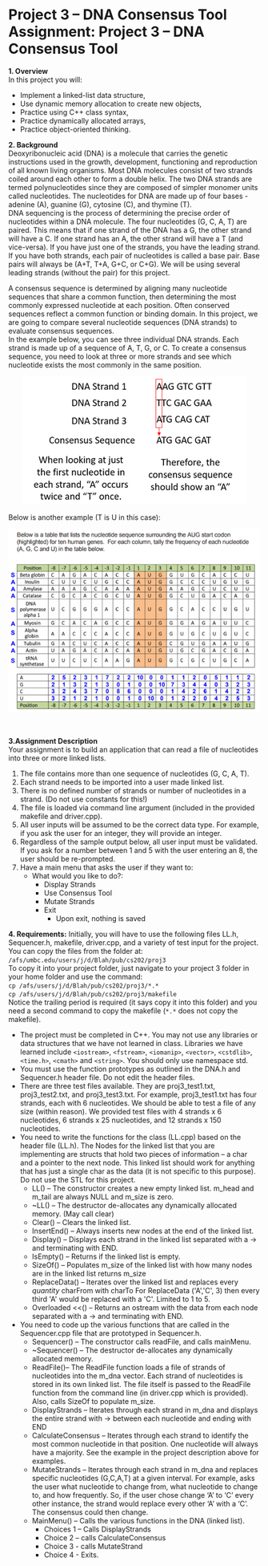 # Project 3 – DNA Consensus Tool<br>Assignment: Project 3 – DNA Consensus Tool

**1. Overview**<br>
In this project you will:<br>
- Implement a linked-list data structure,
- Use dynamic memory allocation to create new objects,
- Practice using C++ class syntax, 
- Practice dynamically allocated arrays, 
- Practice object-oriented thinking. 

**2. Background**<br>
Deoxyribonucleic acid (DNA) is a molecule that carries the genetic instructions used in the growth, development, functioning and reproduction of all known living organisms. Most DNA molecules consist of two strands coiled around each other to form a double helix. The two DNA strands are termed polynucleotides since they are composed of simpler monomer units called nucleotides. The nucleotides for DNA are made up of four bases - adenine (A), guanine (G), cytosine (C), and thymine (T).<br>
DNA sequencing is the process of determining the precise order of nucleotides within a DNA molecule. The four nucleotides (G, C, A, T) are paired. This means that if one strand of the DNA has a G, the other strand will have a C. If one strand has an A, the other strand will have a T (and vice-versa). If you have just one of the strands, you have the leading strand. If you have both strands, each pair of nucleotides is called a base pair. Base pairs will always be (A+T, T+A, G+C, or C+G). We will be using several leading strands (without the pair) for this project.<br>

A consensus sequence is determined by aligning many nucleotide sequences that share a common function, then determining the most commonly expressed nucleotide at each position. Often conserved sequences reflect a common function or binding domain. In this project, we are going to compare several nucleotide sequences (DNA strands) to evaluate consensus sequences.<br>
In the example below, you can see three individual DNA strands. Each strand is made up of a sequence of A, T, G, or C. To create a consensus sequence, you need to look at three or more strands and see which nucleotide exists the most commonly in the same position.<br>
<p align="center">
<img src=./asset/img1.png /><br>
  </p>
Below is another example (T is U in this case):<br>
<p align="center">
<img src=./asset/img2.png /><br>
  </p><br>

**3.Assignment Description**<br>
Your assignment is to build an application that can read a file of nucleotides into three or more linked lists. <br>
1. The file contains more than one sequence of nucleotides (G, C, A, T).
2. Each strand needs to be imported into a user made linked list. 
3. There is no defined number of strands or number of nucleotides in a strand. (Do not use constants for this!)
4. The file is loaded via command line argument (included in the provided makefile and driver.cpp). 
5. All user inputs will be assumed to be the correct data type. For example, if you ask the user for an integer, they will provide an integer.
6. Regardless of the sample output below, all user input must be validated. If you ask for a number between 1 and 5 with the user entering an 8, the user should be re-prompted.
7. Have a main menu that asks the user if they want to:
   - What would you like to do?:
     - Display Strands
     - Use Consensus Tool
     - Mutate Strands
     - Exit
       - Upon exit, nothing is saved
      
**4. Requirements:**
Initially, you will have to use the following files LL.h, Sequencer.h, makefile, driver.cpp, and a variety of test input for the project. You can copy the files from the folder at:<br>
```/afs/umbc.edu/users/j/d/Blah/pub/cs202/proj3```<br>
To copy it into your project folder, just navigate to your project 3 folder in your home folder and use the command:<br>
```cp /afs/users/j/d/Blah/pub/cs202/proj3/*.* ```<br>
```cp /afs/users/j/d/Blah/pub/cs202/proj3/makefile ```<br>
Notice the trailing period is required (it says copy it into this folder) and you need a second command to copy the makefile (```*.*``` does not copy the makefile).<br>
- The project must be completed in C++. You may not use any libraries or data structures that we have not learned in class. Libraries we have learned include ```<iostream>```, ```<fstream>```, ```<iomanip>```, ```<vector>```, ```<cstdlib>```, ```<time.h>```, ```<cmath>``` and ```<string>```. You should only use namespace std.
- You must use the function prototypes as outlined in the DNA.h and Sequencer.h header file. Do not edit the header files.
- There are three test files available. They are proj3_test1.txt, proj3_test2.txt, and proj3_test3.txt. For example, proj3_test1.txt has four strands, each with 6 nucleotides. We should be able to test a file of any size (within reason). We provided test files with 4 strands x 6 nucleotides, 6 strands x 25 nucleotides, and 12 strands x 150 nucleotides.
- You need to write the functions for the class (LL.cpp) based on the header file (LL.h). The Nodes for the linked list that you are implementing are structs that hold two pieces of information – a char and a pointer to the next node. This linked list should work for anything that has just a single char as the data (it is not specific to this purpose). Do not use the STL for this project.
  - LL() – The constructor creates a new empty linked list. m_head and m_tail are always NULL and m_size is zero.
  - ~LL() – The destructor de-allocates any dynamically allocated memory. (May call clear)
  - Clear() – Clears the linked list.
  - InsertEnd() – Always inserts new nodes at the end of the linked list.
  - Display() – Displays each strand in the linked list separated with a -> and terminating with END.
  - IsEmpty() – Returns if the linked list is empty.
  - SizeOf() – Populates m_size of the linked list with how many nodes are in the linked list returns m_size
  - ReplaceData() – Iterates over the linked list and replaces every *quantity* charFrom with charTo For ReplaceData ('A','C', 3) then every third 'A' would be replaced with a 'C'. Limited to 1 to 5.
  - Overloaded <<() – Returns an ostream with the data from each node separated with a -> and terminating with END.
- You need to code up the various functions that are called in the Sequencer.cpp file that are prototyped in Sequencer.h.
  - Sequencer() – The constructor calls readFile, and calls mainMenu.
  - ~Sequencer() – The destructor de-allocates any dynamically allocated memory. 
  - ReadFile()– The ReadFile function loads a file of strands of nucleotides into the m_dna vector. Each strand of nucleotides is stored in its own linked list. The file itself is passed to the ReadFile function from the command line (in driver.cpp which is provided). Also, calls SizeOf to populate m_size.
  - DisplayStrands – Iterates through each strand in m_dna and displays the entire strand with -> between each nucleotide and ending with END
  - CalculateConsensus – Iterates through each strand to identify the most common nucleotide in that position. One nucleotide will always have a majority. See the example in the project description above for examples.
  - MutateStrands – Iterates through each strand in m_dna and replaces specific nucleotides (G,C,A,T) at a given interval. For example, asks the user what nucleotide to change from, what nucleotide to change to, and how frequently. So, if the user chose change ‘A’ to ‘C’ every other instance, the strand would replace every other ‘A’ with a ‘C’. The consensus could then change.
  - MainMenu() – Calls the various functions in the DNA (linked list).
    - Choices 1 – Calls DisplayStrands
    - Choice 2 – calls CalculateConsensus
    - Choice 3 - calls MutateStrand 
    - Choice 4 - Exits.
